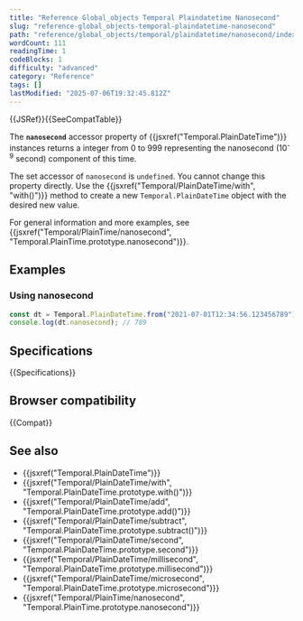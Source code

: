 ```yaml
---
title: "Reference Global_objects Temporal Plaindatetime Nanosecond"
slug: "reference-global_objects-temporal-plaindatetime-nanosecond"
path: "reference/global_objects/temporal/plaindatetime/nanosecond/index.md"
wordCount: 111
readingTime: 1
codeBlocks: 1
difficulty: "advanced"
category: "Reference"
tags: []
lastModified: "2025-07-06T19:32:45.812Z"
---
```



{{JSRef}}{{SeeCompatTable}}

The **`nanosecond`** accessor property of {{jsxref("Temporal.PlainDateTime")}} instances returns a integer from 0 to 999 representing the nanosecond (10<sup>-9</sup> second) component of this time.

The set accessor of `nanosecond` is `undefined`. You cannot change this property directly. Use the {{jsxref("Temporal/PlainDateTime/with", "with()")}} method to create a new `Temporal.PlainDateTime` object with the desired new value.

For general information and more examples, see {{jsxref("Temporal/PlainTime/nanosecond", "Temporal.PlainTime.prototype.nanosecond")}}.

## Examples

### Using nanosecond

```js
const dt = Temporal.PlainDateTime.from("2021-07-01T12:34:56.123456789");
console.log(dt.nanosecond); // 789
```

## Specifications

{{Specifications}}

## Browser compatibility

{{Compat}}

## See also

- {{jsxref("Temporal.PlainDateTime")}}
- {{jsxref("Temporal/PlainDateTime/with", "Temporal.PlainDateTime.prototype.with()")}}
- {{jsxref("Temporal/PlainDateTime/add", "Temporal.PlainDateTime.prototype.add()")}}
- {{jsxref("Temporal/PlainDateTime/subtract", "Temporal.PlainDateTime.prototype.subtract()")}}
- {{jsxref("Temporal/PlainDateTime/second", "Temporal.PlainDateTime.prototype.second")}}
- {{jsxref("Temporal/PlainDateTime/millisecond", "Temporal.PlainDateTime.prototype.millisecond")}}
- {{jsxref("Temporal/PlainDateTime/microsecond", "Temporal.PlainDateTime.prototype.microsecond")}}
- {{jsxref("Temporal/PlainTime/nanosecond", "Temporal.PlainTime.prototype.nanosecond")}}
